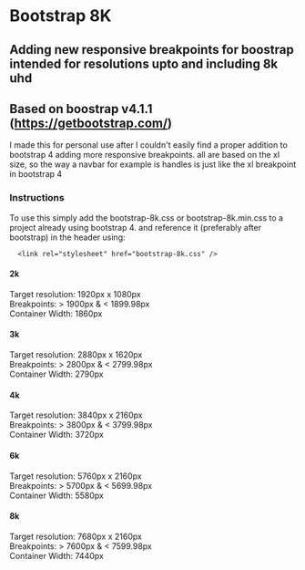 # Bootstrap 8K

## Adding new responsive breakpoints for boostrap intended for resolutions upto and including 8k uhd
## Based on boostrap v4.1.1 (https://getbootstrap.com/)

I made this for personal use after I couldn't easily find a proper addition to bootstrap 4 adding more responsive breakpoints. 
all are based on the xl size, so the way a navbar for example is handles is just like the xl breakpoint in bootstrap 4

### Instructions

To use this simply add the bootstrap-8k.css or bootstrap-8k.min.css to a project already using bootstrap 4.
and reference it (preferably after bootstrap) in the header using: 
``` 
  <link rel="stylesheet" href="bootstrap-8k.css" />
```

#### 2k
Target resolution: 1920px x 1080px  
Breakpoints: > 1900px & < 1899.98px  
Container Width: 1860px  

#### 3k
Target resolution: 2880px x 1620px  
Breakpoints: > 2800px & < 2799.98px   
Container Width: 2790px   

#### 4k
Target resolution: 3840px x 2160px   
Breakpoints: > 3800px & < 3799.98px  
Container Width: 3720px   

#### 6k
Target resolution: 5760px x 2160px  
Breakpoints: > 5700px & < 5699.98px  
Container Width: 5580px  

#### 8k
Target resolution: 7680px x 2160px  
Breakpoints: > 7600px & < 7599.98px  
Container Width: 7440px  